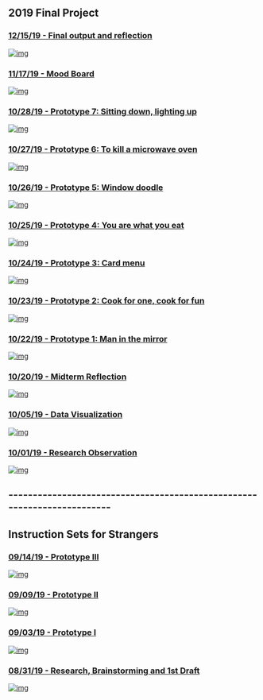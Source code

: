 ## 2019 Final Project

### [12/15/19 - Final output and reflection](blog9.md)
[![img](img/moodboard.jpeg)](https://jiangnanhou.github.io/MajorStudio1_2019/blog9.html)

### [11/17/19 - Mood Board](blog8.md)
[![img](img/moodboard.jpeg)](https://jiangnanhou.github.io/MajorStudio1_2019/blog8.html)

### [10/28/19 - Prototype 7: Sitting down, lighting up](blog7_7.md)
[![img](img/pv7_7.png)](https://jiangnanhou.github.io/MajorStudio1_2019/blog7_7.html)

### [10/27/19 - Prototype 6: To kill a microwave oven](blog6_7.md)
[![img](img/pv6_7.png)](https://jiangnanhou.github.io/MajorStudio1_2019/blog6_7.html)

### [10/26/19 - Prototype 5: Window doodle](blog5_7.md)
[![img](img/pv5_7.png)](https://jiangnanhou.github.io/MajorStudio1_2019/blog5_7.html)

### [10/25/19 - Prototype 4: You are what you eat](blog4_7.md)
[![img](img/pv4_7.jpg)](https://jiangnanhou.github.io/MajorStudio1_2019/blog4_7.html)

### [10/24/19 - Prototype 3: Card menu](blog3_7.md)
[![img](img/3-05.png)](https://jiangnanhou.github.io/MajorStudio1_2019/blog3_7.html)

### [10/23/19 - Prototype 2: Cook for one, cook for fun](blog2_7.md)
[![img](img/pv2_7.jpeg)](https://jiangnanhou.github.io/MajorStudio1_2019/blog2_7.html)

### [10/22/19 - Prototype 1: Man in the mirror](blog1_7.md)
[![img](img/pv1_7.jpeg)](https://jiangnanhou.github.io/MajorStudio1_2019/blog1_7.html)

### [10/20/19 - Midterm Reflection](blog7.md)
[![img](img/pv7.jpeg)](https://jiangnanhou.github.io/MajorStudio1_2019/blog7.html)

### [10/05/19 - Data Visualization](blog6.md)
[![img](img/pv6.jpg)](https://jiangnanhou.github.io/MajorStudio1_2019/blog6.html)

### [10/01/19 - Research Observation](blog5.md)
[![img](img/pv5.png)](https://jiangnanhou.github.io/MajorStudio1_2019/blog5.html)

## ------------------------------------------------------------------------

## Instruction Sets for Strangers

### [09/14/19 - Prototype III](blog4.md)
[![img](img/pv4.png)](https://jiangnanhou.github.io/MajorStudio1_2019/blog4.html)

### [09/09/19 - Prototype II](blog3.md)
[![img](img/pv3.jpg)](https://jiangnanhou.github.io/MajorStudio1_2019/blog3.html)

### [09/03/19 - Prototype I](blog2.md)
[![img](img/pv2.jpg)](https://jiangnanhou.github.io/MajorStudio1_2019/blog2.html)

### [08/31/19 - Research, Brainstorming and 1st Draft](blog1.md)
[![img](img/pv1.jpg)](https://jiangnanhou.github.io/MajorStudio1_2019/blog1.html)

